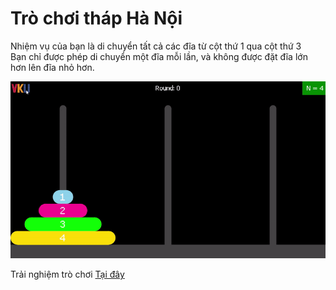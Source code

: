 # Trò chơi tháp Hà Nội

Nhiệm vụ của bạn là di chuyển tất cả các đĩa từ cột thứ 1 qua cột thứ 3<br>
Bạn chỉ được phép di chuyển một đĩa mỗi lần, và không được đặt đĩa lớn hơn lên đĩa nhỏ hơn.

<p align="center"> <img src="./assets/images/demo.gif" alt="demo" /> </p>

Trải nghiệm trò chơi [Tại đây](https://hanoi-towers-game.vercel.app/)

